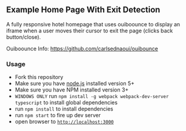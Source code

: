## Example Home Page With Exit Detection

A fully responsive hotel homepage that uses ouiboounce to display an iframe when a user moves their cursor to exit the page (clicks back button/close).

Ouiboounce Info:
https://github.com/carlsednaoui/ouibounce

### Usage
- Fork this repository
- Make sure you have [node.js](https://nodejs.org/) installed version 5+
- Make sure you have NPM installed version 3+
- `WINDOWS ONLY` run `npm install -g webpack webpack-dev-server typescript` to install global dependencies
- run `npm install` to install dependencies
- run `npm start` to fire up dev server
- open browser to [`http://localhost:3000`](http://localhost:3000)
